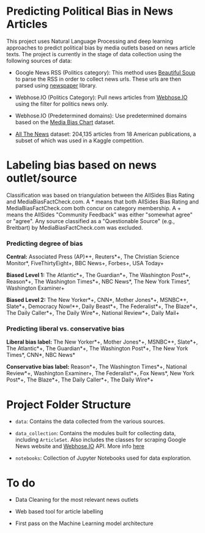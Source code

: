 # Predicting Political Bias in News Articles

This project uses Natural Language Processing and deep learning approaches to predict political bias by media outlets based on news article texts. The project is currently in the stage of data collection using the following sources of data:

- Google News RSS (Politics category): This method uses [Beautiful Soup](https://launchpad.net/beautifulsoup) to parse the RSS in order to collect news urls. These urls are then parsed using [newspaper](https://newspaper.readthedocs.io/en/latest/) library.

- Webhose.IO (Politics Category): Pull news articles from [Webhose.IO](https://webhose.io) using the filter for politics news only.

- Webhose.IO (Predetermined domains): Use predetermined domains based on the [Media Bias Chart](https://www.adfontesmedia.com/) dataset.

- [All The News](https://components.one/datasets/all-the-news-articles-dataset/) dataset: 204,135 articles from 18 American publications, a subset of which was used in a Kaggle competition.

# Labeling bias based on news outlet/source
Classification was based on triangulation between the AllSides Bias Rating and MediaBiasFactCheck.com.
A \* means that both AllSides Bias Rating and MediaBiasFactCheck.com both concur on category membership.
A + means the AllSides "Community Feedback" was either "somewhat agree" or "agree".
Any source classified as a "Questionable Source" (e.g., Breitbart) by MediaBiasFactCheck.com was excluded.

### Predicting degree of bias

**Central:** Associated Press (AP)\*+, Reuters\*+, The Christian Science Monitor\*, FiveThirtyEight+, BBC News+, Forbes+, USA Today+

**Biased Level 1:** The Atlantic\*+, The Guardian\*+, The Washington Post\*+, Reason\*+, The Washington Times\*+, NBC News\*, The New York Times\*, Washington Examiner+

**Biased Level 2:** The New Yorker\*+, CNN\*, Mother Jones\*+, MSNBC\*+, Slate\*+, Democracy Now!\*+, Daily Beast\*+, The Federalist\*+, The Blaze\*+, The Daily Caller\*+, The Daily Wire\*+, National Review\*+, Daily Mail+

### Predicting liberal vs. conservative bias

**Liberal bias label:** The New Yorker\*+, Mother Jones\*+, MSNBC\*+, Slate\*+, The Atlantic\*+, The Guardian\*+, The Washington Post\*+, The New York Times\*, CNN\*, NBC News\*

**Conservative bias label:** Reason\*+, The Washington Times\*+, National Review\*+, Washington Examiner+, The Federalist\*+, Fox News\*, New York Post\*+, The Blaze\*+, The Daily Caller\*+, The Daily Wire\*+

# Project Folder Structure

- `data`: Contains the data collected from the various sources.

- `data_collection`: Contains the modules built for collecting data, including `ArticleSet`. Also includes the classes for scraping Google News website and [Webhose.IO](https://webhose.io) API. More info [here](data_collection/README.md)

- `notebooks`: Collection of Jupyter Notebooks used for data exploration.

# To do

- Data Cleaning for the most relevant news outlets

- Web based tool for article labelling

- First pass on the Machine Learning model architecture
